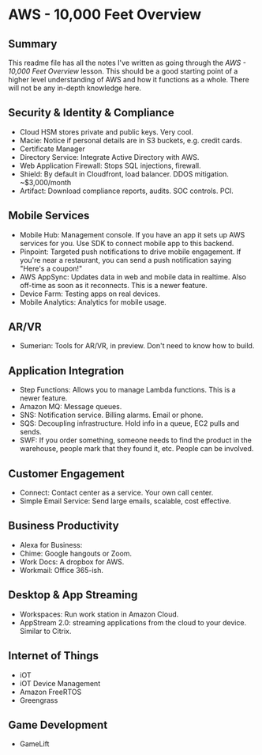 # AWS - 10,000 Feet Overview

## Summary

This readme file has all the notes I've written as going through the *AWS - 10,000 Feet Overview* lesson. This should be a good starting point of a higher level understanding of AWS and how it functions as a whole. There will not be any in-depth knowledge here.

## Security & Identity & Compliance

- Cloud HSM stores private and public keys. Very cool.
- Macie: Notice if personal details are in S3 buckets, e.g. credit cards.
- Certificate Manager
- Directory Service: Integrate Active Directory with AWS.
- Web Application Firewall: Stops SQL injections, firewall.
- Shield: By default in Cloudfront, load balancer. DDOS mitigation. ~$3,000/month
- Artifact: Download compliance reports, audits. SOC controls. PCI.

## Mobile Services

- Mobile Hub: Management console. If you have an app it sets up AWS services for you. Use SDK to connect mobile app to this backend.
- Pinpoint: Targeted push notifications to drive mobile engagement. If you're near a restaurant, you can send a push notification saying "Here's a coupon!"
- AWS AppSync: Updates data in web and mobile data in realtime. Also off-time as soon as it reconnects. This is a newer feature.
- Device Farm: Testing apps on real devices.
- Mobile Analytics: Analytics for mobile usage.

## AR/VR

- Sumerian: Tools for AR/VR, in preview. Don't need to know how to build.

## Application Integration

- Step Functions: Allows you to manage Lambda functions. This is a newer feature.
- Amazon MQ: Message queues.
- SNS: Notification service. Billing alarms. Email or phone.
- SQS: Decoupling infrastructure. Hold info in a queue, EC2 pulls and sends.
- SWF: If you order something, someone needs to find the product in the warehouse, people mark that they found it, etc. People can be involved.

## Customer Engagement

- Connect: Contact center as a service. Your own call center.
- Simple Email Service: Send large emails, scalable, cost effective.

## Business Productivity

- Alexa for Business:
- Chime: Google hangouts or Zoom.
- Work Docs: A dropbox for AWS.
- Workmail: Office 365-ish.

## Desktop & App Streaming

- Workspaces: Run work station in Amazon Cloud.
- AppStream 2.0: streaming applications from the cloud to your device. Similar to Citrix.

## Internet of Things

- iOT
- iOT Device Management
- Amazon FreeRTOS
- Greengrass

## Game Development

- GameLift
